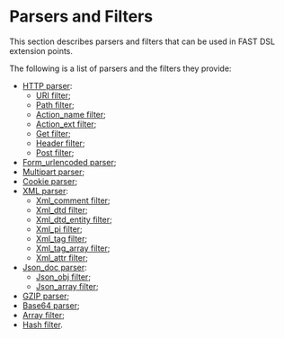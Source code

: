 [link-http]:                    parsers/http.md
[link-uri]:                     parsers/http.md#uri-filter
[link-path]:                    parsers/http.md#path-filter
[link-actionname]:              parsers/http.md#action_name-filter
[link-actionext]:               parsers/http.md#action_ext-filter
[link-get]:                     parsers/http.md#get-filter
[link-header]:                  parsers/http.md#header-filter
[link-post]:                    parsers/http.md#post-filter
[link-formurlencoded]:          parsers/form-urlencoded.md
[link-multipart]:               parsers/multipart.md
[link-cookie]:                  parsers/cookie.md
[link-xml]:                     parsers/xml.md
[link-xmlcomment]:              parsers/xml.md#xml_comment-filter
[link-xmldtd]:                  parsers/xml.md#xml_dtd-filter
[link-xmldtdentity]:            parsers/xml.md#xml_dtd_entity-filter
[link-xmlpi]:                   parsers/xml.md#xml_pi-filter
[link-xmltag]:                  parsers/xml.md#xml_tag-filter
[link-xmltagarray]:             parsers/xml.md#xml_tag_array-filter
[link-xmlattr]:                 parsers/xml.md#xml_attr-filter
[link-jsondoc]:                 parsers/json.md
[link-jsonobj]:                 parsers/json.md#json_obj-filter
[link-jsonarray]:               parsers/json.md#json_array-filter
[link-array]:                   parsers/array.md
[link-hash]:                    parsers/hash.md
[link-gzip]:                    parsers/gzip.md
[link-base64]:                  parsers/base64.md

# Parsers and Filters

This section describes parsers and filters that can be used in FAST DSL extension points.

The following is a list of parsers and the filters they provide:
* [HTTP parser][link-http]:
    * [URI filter][link-uri];
    * [Path filter][link-path];
    * [Action_name filter][link-actionname];
    * [Action_ext filter][link-actionext];
    * [Get filter][link-get];
    * [Header filter][link-header];
    * [Post filter][link-post];
* [Form_urlencoded parser][link-formurlencoded];
* [Multipart parser][link-multipart];
* [Cookie parser][link-cookie];
* [XML parser][link-xml]:
    * [Xml_comment filter][link-xmlcomment];
    * [Xml_dtd filter][link-xmldtd];
    * [Xml_dtd_entity filter][link-xmldtdentity];
    * [Xml_pi filter][link-xmlpi];
    * [Xml_tag filter][link-xmltag];
    * [Xml_tag_array filter][link-xmltagarray];
    * [Xml_attr filter][link-xmlattr];
* [Json_doc parser][link-jsondoc]:
    * [Json_obj filter][link-jsonobj];
    * [Json_array filter][link-jsonarray];
* [GZIP parser][link-gzip];
* [Base64 parser][link-base64];
* [Array filter][link-array];
* [Hash filter][link-hash].

